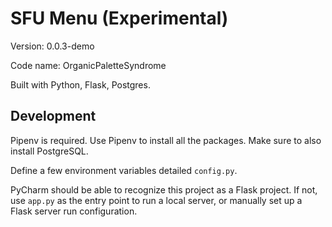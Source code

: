 # SFU Menu (Experimental)

Version: 0.0.3-demo

Code name: OrganicPaletteSyndrome

Built with Python, Flask, Postgres.

## Development

Pipenv is required. Use Pipenv to install all the packages. Make sure to also install PostgreSQL. 

Define a few environment variables detailed `config.py`. 

PyCharm should be able to recognize this project as a Flask project. If not, use `app.py` as the entry point to run a local server, or manually set up a Flask server run configuration. 

